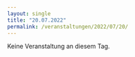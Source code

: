 ```yaml
---
layout: single
title: "20.07.2022"
permalink: /veranstaltungen/2022/07/20/
---
```


Keine Veranstaltung an diesem Tag.
